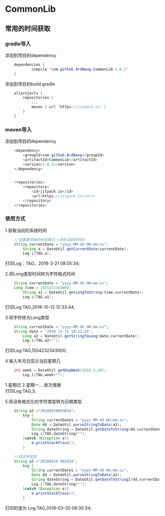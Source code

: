 # CommonLib
## 常用的时间获取
### gradle导入

添加到项目的dependency
```Java
	dependencies {
	        compile 'com.github.ArdWang:CommonLib:1.0.2'
	}
```


添加到项目的build.gradle

```Java
	allprojects {
		repositories {
			...
			maven { url 'https://jitpack.io' }
		}
	}
```

### maven导入
添加到项目的dependency
```Java
	<dependency>
	    <groupId>com.github.ArdWang</groupId>
	    <artifactId>CommonLib</artifactId>
	    <version>1.0.2</version>
	</dependency>
	
```
```Java
	<repositories>
		<repository>
		    <id>jitpack.io</id>
		    <url>https://jitpack.io</url>
		</repository>
	</repositories>
```

### 使用方式
1.获取当前的系统时间
```Java
	//设置要转换的时间格式->得到当前的时间
 	String currentDate = "yyyy-MM-dd HH:mm:ss";
        String a = DateUtil.getCurrentDate(currentDate);
        Log.i(TAG,a);
```
打印Log：TAG，2018-3-21 08:55:34;<br/>


2.将Long类型时间转为字符格式时间
```Java
	String currentDate = "yyyy-MM-dd HH:mm:ss";	
	Long time = 1555232343000;
        String a1 = DateUtil.getLongToString(time,currentDate);
        Log.i(TAG,a1);
```
打印Log:TAG,2019-10-13 12:33:44;<br/>

3.将字符转为Long类型
```Java
	String currentDate = "yyyy-MM-dd HH:mm:ss";
	String date = "2018-12-15 18:22:55";
        Long a2 = DateUtil.getStringToLong(date,currentDate);
        Log.i(TAG,a2+"");
```
打印Log:TAG,1554232343000;<br/>

4.输入年月日显示当前星期几
```Java
	int week = DateUtil.getDayWeek(2018,3,20);
        Log.i(TAG,week+"");
```
1.星期日 2.星期一....依次类推<br/>
打印Log:TAG,3;<br/>

5.将没有格式化的字符类型转为日期类型
```Java
	String a3 ="20180320083034";
        try {
            String currentDate1 = "yyyy-MM-dd HH:mm:ss";
            Date dd = DateUtil.parseStringToDate(a3);
            String dateString = DateUtil.getDateToString(dd,currentDate1);
            Log.i(TAG,dateString+"");
        }catch (Exception e){
            e.printStackTrace();
        }
	
	//或这种类型
	String a3 ="20180320 083034";
        try {
            String currentDate1 = "yyyy-MM-dd HH:mm:ss";
            Date dd = DateUtil.parseStringToDate(a3);
            String dateString = DateUtil.getDateToString1(dd,currentDate1);
            Log.i(TAG,dateString+"");
        }catch (Exception e){
            e.printStackTrace();
        }
```
打印的值为 Log:TAG,2018-03-20 08:30:34;<br/>


